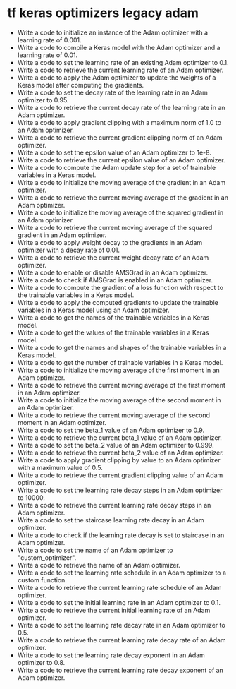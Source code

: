 # tf keras optimizers legacy adam

- Write a code to initialize an instance of the Adam optimizer with a learning rate of 0.001.
- Write a code to compile a Keras model with the Adam optimizer and a learning rate of 0.01.
- Write a code to set the learning rate of an existing Adam optimizer to 0.1.
- Write a code to retrieve the current learning rate of an Adam optimizer.
- Write a code to apply the Adam optimizer to update the weights of a Keras model after computing the gradients.
- Write a code to set the decay rate of the learning rate in an Adam optimizer to 0.95.
- Write a code to retrieve the current decay rate of the learning rate in an Adam optimizer.
- Write a code to apply gradient clipping with a maximum norm of 1.0 to an Adam optimizer.
- Write a code to retrieve the current gradient clipping norm of an Adam optimizer.
- Write a code to set the epsilon value of an Adam optimizer to 1e-8.
- Write a code to retrieve the current epsilon value of an Adam optimizer.
- Write a code to compute the Adam update step for a set of trainable variables in a Keras model.
- Write a code to initialize the moving average of the gradient in an Adam optimizer.
- Write a code to retrieve the current moving average of the gradient in an Adam optimizer.
- Write a code to initialize the moving average of the squared gradient in an Adam optimizer.
- Write a code to retrieve the current moving average of the squared gradient in an Adam optimizer.
- Write a code to apply weight decay to the gradients in an Adam optimizer with a decay rate of 0.01.
- Write a code to retrieve the current weight decay rate of an Adam optimizer.
- Write a code to enable or disable AMSGrad in an Adam optimizer.
- Write a code to check if AMSGrad is enabled in an Adam optimizer.
- Write a code to compute the gradient of a loss function with respect to the trainable variables in a Keras model.
- Write a code to apply the computed gradients to update the trainable variables in a Keras model using an Adam optimizer.
- Write a code to get the names of the trainable variables in a Keras model.
- Write a code to get the values of the trainable variables in a Keras model.
- Write a code to get the names and shapes of the trainable variables in a Keras model.
- Write a code to get the number of trainable variables in a Keras model.
- Write a code to initialize the moving average of the first moment in an Adam optimizer.
- Write a code to retrieve the current moving average of the first moment in an Adam optimizer.
- Write a code to initialize the moving average of the second moment in an Adam optimizer.
- Write a code to retrieve the current moving average of the second moment in an Adam optimizer.
- Write a code to set the beta_1 value of an Adam optimizer to 0.9.
- Write a code to retrieve the current beta_1 value of an Adam optimizer.
- Write a code to set the beta_2 value of an Adam optimizer to 0.999.
- Write a code to retrieve the current beta_2 value of an Adam optimizer.
- Write a code to apply gradient clipping by value to an Adam optimizer with a maximum value of 0.5.
- Write a code to retrieve the current gradient clipping value of an Adam optimizer.
- Write a code to set the learning rate decay steps in an Adam optimizer to 10000.
- Write a code to retrieve the current learning rate decay steps in an Adam optimizer.
- Write a code to set the staircase learning rate decay in an Adam optimizer.
- Write a code to check if the learning rate decay is set to staircase in an Adam optimizer.
- Write a code to set the name of an Adam optimizer to "custom_optimizer".
- Write a code to retrieve the name of an Adam optimizer.
- Write a code to set the learning rate schedule in an Adam optimizer to a custom function.
- Write a code to retrieve the current learning rate schedule of an Adam optimizer.
- Write a code to set the initial learning rate in an Adam optimizer to 0.1.
- Write a code to retrieve the current initial learning rate of an Adam optimizer.
- Write a code to set the learning rate decay rate in an Adam optimizer to 0.5.
- Write a code to retrieve the current learning rate decay rate of an Adam optimizer.
- Write a code to set the learning rate decay exponent in an Adam optimizer to 0.8.
- Write a code to retrieve the current learning rate decay exponent of an Adam optimizer.